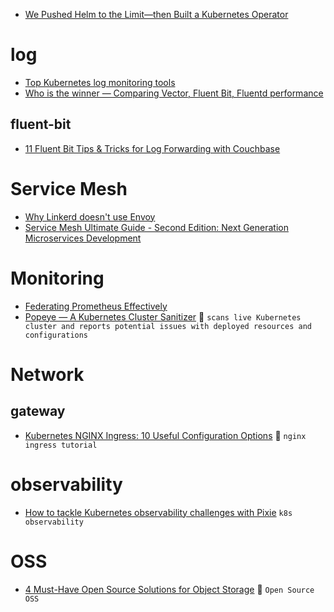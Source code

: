 + [We Pushed Helm to the Limit—then Built a Kubernetes Operator](https://datastax.medium.com/we-pushed-helm-to-the-limit-then-built-a-kubernetes-operator-5136f7c71e91)




# log
+ [Top Kubernetes log monitoring tools](https://medium.com/codex/5-top-kubernetes-log-monitoring-tools-d8c0494deb30)
+ [Who is the winner — Comparing Vector, Fluent Bit, Fluentd performance](https://medium.com/ibm-cloud/log-collectors-performance-benchmarking-8c5218a08fea)
## fluent-bit
+ [11 Fluent Bit Tips & Tricks for Log Forwarding with Couchbase](https://blog.couchbase.com/fluent-bit-tips-tricks-log-forwarding-couchbase/)

# Service Mesh

+ [Why Linkerd doesn't use Envoy](https://linkerd.io/2020/12/03/why-linkerd-doesnt-use-envoy/)
+ [Service Mesh Ultimate Guide - Second Edition: Next Generation Microservices Development](https://www.infoq.com/articles/service-mesh-ultimate-guide-2e/)

# Monitoring
+ [Federating Prometheus Effectively](https://levelup.gitconnected.com/federating-prometheus-effectively-4ccd51b2767b)
+ [Popeye — A Kubernetes Cluster Sanitizer](https://ajeetraina.medium.com/popeye-a-kubernetes-cluster-sanitizer-1914723eb21d) :poodle: `scans live Kubernetes cluster and reports potential issues with deployed resources and configurations`

# Network
## gateway
+ [Kubernetes NGINX Ingress: 10 Useful Configuration Options](https://loft-sh.medium.com/kubernetes-nginx-ingress-10-useful-configuration-options-919c6086d04c) :baby_chick: `nginx ingress tutorial`

# observability
+ [How to tackle Kubernetes observability challenges with Pixie](https://itnext.io/how-to-tackle-kubernetes-observability-challenges-with-pixie-4c6414ca913) `k8s observability`

# OSS
+ [4 Must-Have Open Source Solutions for Object Storage](https://betterprogramming.pub/top-4-open-source-tools-for-object-storage-e43267bcd724) :wine_glass: `Open Source OSS`